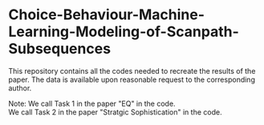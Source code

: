 # Choice-Behaviour-Machine-Learning-Modeling-of-Scanpath-Subsequences
This repository contains all the codes needed to recreate the results of the paper. The data is available upon reasonable request to the corresponding author. 

Note:
We call Task 1 in the paper "EQ" in the code.\
We call Task 2 in the paper "Stratgic Sophistication" in the code.



